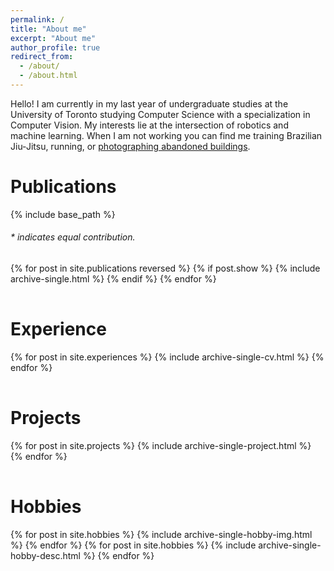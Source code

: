 ```yaml
---
permalink: /
title: "About me"
excerpt: "About me"
author_profile: true
redirect_from: 
  - /about/
  - /about.html
---
```


Hello! I am currently in my last year of undergraduate studies at the University of Toronto studying Computer Science with a specialization in Computer Vision. My interests lie at the intersection of robotics and machine learning. When I am not working you can find me training Brazilian Jiu-Jitsu, running, or [photographing abandoned buildings](https://www.instagram.com/urbanexplo/).

Publications
======

{% include base_path %}

<h6>* indicates equal contribution. </h6>

<table id="publications" style="width:100%;border:0px;border-spacing:0px;border-collapse:separate;margin-right:auto;margin-left:auto;">
<tbody>
  {% for post in site.publications reversed %}
    {% if post.show %}
      {% include archive-single.html %}
    {% endif %}
  {% endfor %}
</tbody>
</table>

Experience
======

<table id="experiences" style="width:100%;border:0px;border-spacing:0px;border-collapse:separate;margin-right:auto;margin-left:auto;">
<tbody>
  {% for post in site.experiences %}
    {% include archive-single-cv.html %}
  {% endfor %}
</tbody>
</table>

Projects
======

<table id="projects" style="width:100%;border:0px;border-spacing:0px;border-collapse:separate;margin-right:auto;margin-left:auto;">
<tbody>
  {% for post in site.projects %}
    {% include archive-single-project.html %}
  {% endfor %}
</tbody>
</table>


Hobbies
======

<table id="hobbies" style="table-layout:fixed;width:100%;border:0px;border-spacing:0px;border-collapse:separate;margin-right:auto;margin-left:auto;">
<tbody>
  <tr style="height: 200px;">
    {% for post in site.hobbies %}
      {% include archive-single-hobby-img.html %}
    {% endfor %}
  </tr>
  <tr style="height: 200px;">
    {% for post in site.hobbies %}
      {% include archive-single-hobby-desc.html %}
    {% endfor %}
  </tr>
</tbody>
</table>


